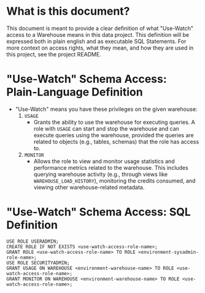 # What is this document? 

This document is meant to provide a clear definition of what "Use-Watch" access to a Warehouse means in this data project. This definition will be expressed both in plain english and as executable SQL Statements. For more context on access rights, what they mean, and how they are used in this project, see the project README.

# "Use-Watch" Schema Access: Plain-Language Definition

- "Use-Watch" means you have these privileges on the given warehouse:
    1. `USAGE`
        -  Grants the ability to use the warehouse for executing queries. A role with `USAGE` can start and stop the warehouse and can execute queries using the warehouse, provided the queries are related to objects (e.g., tables, schemas) that the role has access to.
    1. `MONITOR`
        - Allows the role to view and monitor usage statistics and performance metrics related to the warehouse. This includes querying warehouse activity (e.g., through views like `WAREHOUSE_LOAD_HISTORY`), monitoring the credits consumed, and viewing other warehouse-related metadata.  


# "Use-Watch" Schema Access: SQL Definition

```
USE ROLE USERADMIN;
CREATE ROLE IF NOT EXISTS <use-watch-access-role-name>;
GRANT ROLE <use-watch-access-role-name> TO ROLE <environment-sysadmin-role-name>;
USE ROLE SECURITYADMIN;
GRANT USAGE ON WAREHOUSE <environment-warehouse-name> TO ROLE <use-watch-access-role-name>;
GRANT MONITOR ON WAREHOUSE <environment-warehouse-name> TO ROLE <use-watch-access-role-name>;
```
